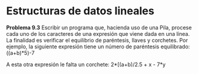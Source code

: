 # Estructuras de datos lineales
**Problema 9.3** Escribir un programa que, hacienda uso de una Pila, procese cada uno de los caracteres de una expresión que viene dada en una línea. La finalidad es verificar el equilibrio de paréntesis, llaves y corchetes. Por ejemplo, la siguiente expresión tiene un número de paréntesis equilibrado:  
((a+b)*5)-7

A esta otra expresión le falta un corchete: 2*[(a+b)/2.5 + x - 7*y

